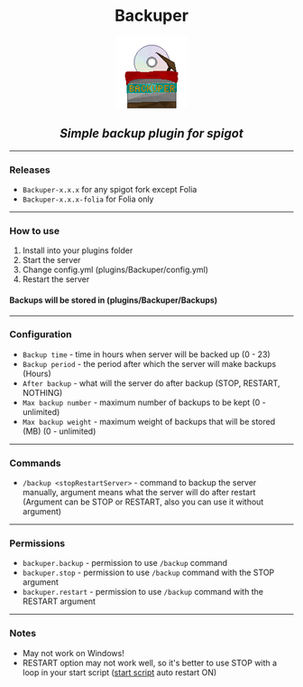 <div align='center'>

# Backuper

<img height="128" src="images\backuper_logo.png" width="128"/>

## _Simple backup plugin for spigot_

</div>

---

### Releases

* `Backuper-x.x.x` for any spigot fork except Folia
* `Backuper-x.x.x-folia` for Folia only

---

### How to use

1. Install into your plugins folder
2. Start the server
3. Change config.yml (plugins/Backuper/config.yml)
4. Restart the server

#### Backups will be stored in (plugins/Backuper/Backups)

---

### Configuration

* `Backup time` - time in hours when server will be backed up (0 - 23)
* `Backup period` - the period after which the server will make backups (Hours)
* `After backup` - what will the server do after backup (STOP, RESTART, NOTHING)
* `Max backup number` - maximum number of backups to be kept (0 - unlimited)
* `Max backup weight` - maximum weight of backups that will be stored (MB) (0 - unlimited)

---

### Commands

* `/backup <stopRestartServer>` - command to backup the server manually, argument means what the server will do after restart (Argument can be STOP or RESTART, also you can use it without argument)

---

### Permissions

* `backuper.backup` - permission to use `/backup` command
* `backuper.stop` - permission to use `/backup` command with the STOP argument
* `backuper.restart` - permission to use `/backup` command with the RESTART argument

---

### Notes

* May not work on Windows!
* RESTART option may not work well, so it's better to use STOP with a loop in your start script ([start script](https://flags.sh/) auto restart ON)
